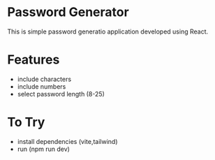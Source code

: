 # Password Generator

This is simple password generatio  application developed using React.

# Features
- include characters
- include numbers
- select password length (8-25)

# To Try
- install dependencies (vite,tailwind)
- run (npm run dev)
